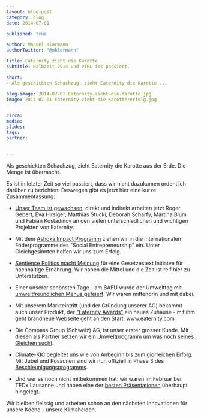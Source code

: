 ```yaml
---
layout: blog-post
category: blog
date: 2014-07-01

published: true

author: Manuel Klarmann
authorTwitter: "@mklarmann"

title: Eaternity zieht die Karotte
subtitle: Halbzeit 2014 und VIEL ist passiert.

short:
- Als geschickten Schachzug, zieht Eaternity die Karotte ...

blog-image: 2014-07-01-Eaternity-zieht-die-Karotte.jpg
image: 2014-07-01-Eaternity-zieht-die-Karotte/erfolg.jpg


circa:
media:
slides:
tags:
partner:


---
```



Als geschickten Schachzug, zieht Eaternity die Karotte aus der Erde. Die Menge ist überrascht. 

Es ist in letzter Zeit so viel passiert, dass wir nicht dazukamen ordentlich darüber zu berichten: Deswegen gibt es jetzt hier eine kurze Zusammenfassung:

* [Unser Team ist gewachsen][team], direkt und indirekt arbeiten jetzt Roger Gebert, Eva Hirsiger, Matthias Stucki, Deborah Scharfy, Martina Blum und Fabian Kostadinov an den vielen unterschiedlichen und wichtigen Projekten von Eaternity.

* Mit dem [Ashoka Impact Programm][ashoka] ziehen wir in die internationalen Föderprogramme des "Social Entrepreneurship" ein. Unter Gleichgesinnten helfen wir uns zum Erfolg.

* [Sentience Politics macht Meinung][sentience] für eine Gesetzestext Initiatve für nachhaltige Ernährung. Wir haben die Mittel und die Zeit ist reif hier zu Unterstützen.

* Einer unserer schönsten Tage - am BAFU wurde der Umwelttag mit [umweltfreundlichen Menus gefeiert][BAFU]. Wir waren mittendrin und mit dabei.

* Mit unserem Markteintritt (und der Gründung unserer AG) bekommt auch unser Produkt, der ["Eaternity Awards"][eaternity.com] ein neues Zuhause - mit ihm geht brandneue Webseite geht an den Start: www.eaternity.com

* Die Compass Group (Schweiz) AG, ist unser erster grosser Kunde. Mit diesen als Partner setzen wir ein [Umweltprogramm um was noch seines Gleichen sucht][compass].


* Climate-KIC begleitet uns wie von Anbeginn bis zum glorreichen Erfolg. Mit Jubel und Posaunen sind wir nun offiziell in Phase 3 des [Beschleunigungsprogramms][kic].

* Und wer es noch nicht mitbekommen hat: wir waren im Februar bei TEDx Lausanne und haben eine der [besten Präsentationen][tedx] überhaupt hingelegt.



Wir bleiben fleissig und arbeiten schon an den nächsten Innovationen für unsere Köche - unsere Klimahelden.

[team]:http://eaternity.ch/infos/#team
[ashoka]:http://eaternity.ch/blog/Ashoka-Impact-Program/
[sentience]:http://eaternity.ch/blog/Sentience-Politics/
[BAFU]:http://eaternity.ch/blog/BAFU-Umwelttag/
[eaternity.com]:http://eaternity.ch/blog/Eaternity-Award/
[compass]:http://eaternity.ch/blog/Compass-Start/
[kic]:http://eaternity.ch/blog/Climate-KIC-Stage3/
[tedx]:http://eaternity.ch/blog/TEDx-Lausanne/
